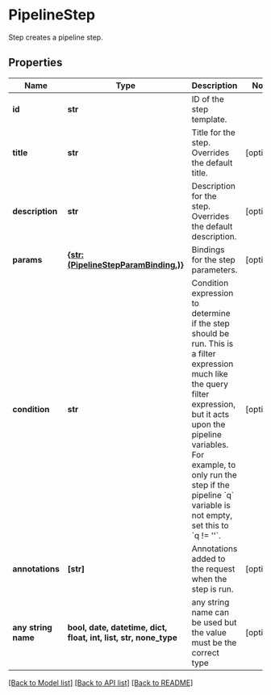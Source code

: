 # PipelineStep

Step creates a pipeline step.

## Properties
Name | Type | Description | Notes
------------ | ------------- | ------------- | -------------
**id** | **str** | ID of the step template. | 
**title** | **str** | Title for the step. Overrides the default title. | [optional] 
**description** | **str** | Description for the step. Overrides the default description. | [optional] 
**params** | [**{str: (PipelineStepParamBinding,)}**](PipelineStepParamBinding.md) | Bindings for the step parameters. | [optional] 
**condition** | **str** | Condition expression to determine if the step should be run.  This is a filter expression much like the query filter expression, but it acts upon the pipeline variables.  For example, to only run the step if the pipeline &#x60;q&#x60; variable is not empty, set this to &#x60;q !&#x3D; &#39;&#39;&#x60;. | [optional] 
**annotations** | **[str]** | Annotations added to the request when the step is run. | [optional] 
**any string name** | **bool, date, datetime, dict, float, int, list, str, none_type** | any string name can be used but the value must be the correct type | [optional]

[[Back to Model list]](../README.md#documentation-for-models) [[Back to API list]](../README.md#documentation-for-api-endpoints) [[Back to README]](../README.md)


